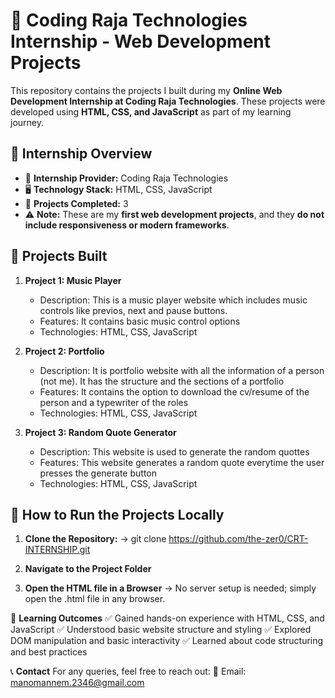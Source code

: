 # 🌟 Coding Raja Technologies Internship - Web Development Projects  

This repository contains the projects I built during my **Online Web Development Internship at Coding Raja Technologies**. These projects were developed using **HTML, CSS, and JavaScript** as part of my learning journey.  

## 🚀 Internship Overview  
- 🏢 **Internship Provider:** Coding Raja Technologies 
- 🖥️ **Technology Stack:** HTML, CSS, JavaScript  
- 📅 **Projects Completed:** 3  
- ⚠️ **Note:** These are my **first web development projects**, and they **do not include responsiveness or modern frameworks**.  

## 📌 Projects Built  
1. **Project 1: Music Player**  
   - Description: This is a music player website which includes music controls like previos, next and pause buttons.  
   - Features: It contains basic music control options  
   - Technologies: HTML, CSS, JavaScript  

2. **Project 2: Portfolio**  
   - Description: It is portfolio website with all the information of a person (not me). It has the structure and the sections of a portfolio  
   - Features: It contains the option to download the cv/resume of the person and a typewriter of the roles 
   - Technologies: HTML, CSS, JavaScript  

3. **Project 3: Random Quote Generator**  
   - Description: This website is used to generate the random quottes  
   - Features: This website generates a random quote everytime the user presses the generate button  
   - Technologies: HTML, CSS, JavaScript  

## 📂 How to Run the Projects Locally  
1. **Clone the Repository:**
    -> git clone https://github.com/the-zer0/CRT-INTERNSHIP.git
   
2. **Navigate to the Project Folder**

3. **Open the HTML file in a Browser**
    -> No server setup is needed; simply open the .html file in any browser.
   
🌱 **Learning Outcomes**
✅ Gained hands-on experience with HTML, CSS, and JavaScript
✅ Understood basic website structure and styling
✅ Explored DOM manipulation and basic interactivity
✅ Learned about code structuring and best practices

📞 **Contact**
For any queries, feel free to reach out:
📧 Email: manomannem.2346@gmail.com
